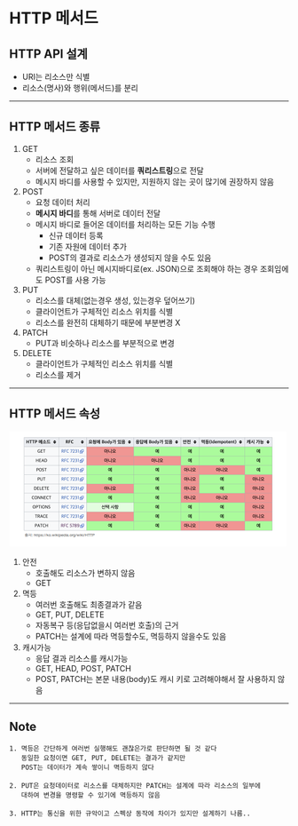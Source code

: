 # HTTP 메서드

## HTTP API 설계

- URI는 리소스만 식별
- 리소스(명사)와 행위(메서드)를 분리

---

## HTTP 메서드 종류

1. GET
   - 리소스 조회
   - 서버에 전달하고 싶은 데이터를 **쿼리스트링**으로 전달
   - 메시지 바디를 사용할 수 있지만, 지원하지 않는 곳이 많기에 권장하지 않음
2. POST
   - 요청 데이터 처리
   - **메시지 바디**를 통해 서버로 데이터 전달
   - 메시지 바디로 들어온 데이터를 처리하는 모든 기능 수행
     - 신규 데이터 등록
     - 기존 자원에 데이터 추가
     - POST의 결과로 리소스가 생성되지 않을 수도 있음
   - 쿼리스트링이 아닌 메시지바디로(ex. JSON)으로 조회해야 하는 경우 조회임에도 POST를 사용 가능
3. PUT
   - 리소스를 대체(없는경우 생성, 있는경우 덮어쓰기)
   - 클라이언트가 구체적인 리소스 위치를 식별
   - 리소스를 완전히 대체하기 때문에 부분변경 X
4. PATCH
   - PUT과 비슷하나 리소스를 부분적으로 변경
5. DELETE
   - 클라이언트가 구체적인 리소스 위치를 식별
   - 리소스를 제거

---

## HTTP 메서드 속성

![http](http.png)

1. 안전
   - 호출해도 리소스가 변하지 않음
   - GET
2. 멱등
   - 여러번 호출해도 최종결과가 같음
   - GET, PUT, DELETE
   - 자동복구 등(응답없을시 여러번 호출)의 근거
   - PATCH는 설계에 따라 멱등할수도, 멱등하지 않을수도 있음
3. 캐시가능
   - 응답 결과 리소스를 캐시가능
   - GET, HEAD, POST, PATCH
   - POST, PATCH는 본문 내용(body)도 캐시 키로 고려해야해서 잘 사용하지 않음

---

## Note

```
1. 멱등은 간단하게 여러번 실행해도 괜찮은가로 판단하면 될 것 같다
   동일한 요청이면 GET, PUT, DELETE는 결과가 같지만
   POST는 데이터가 계속 쌓이니 멱등하지 않다

2. PUT은 요청데이터로 리소스를 대체하지만 PATCH는 설계에 따라 리소스의 일부에
   대하여 변경을 명령할 수 있기에 멱등하지 않음

3. HTTP는 통신을 위한 규악이고 스펙상 동작에 차이가 있지만 설계하기 나름..
```
